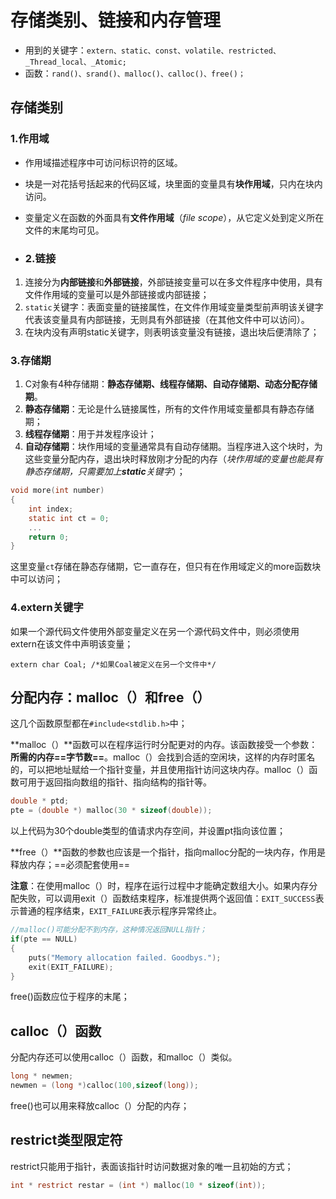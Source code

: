 # 存储类别、链接和内存管理

- 用到的关键字：`extern、static、const、volatile、restricted、_Thread_local、_Atomic;`
- 函数：`rand()、srand()、malloc()、calloc()、free()；`

## 存储类别

###  1.作用域

- 作用域描述程序中可访问标识符的区域。

- 块是一对花括号括起来的代码区域，块里面的变量具有**块作用域**，只内在块内访问。

- 变量定义在函数的外面具有**文件作用域**（*file scope*），从它定义处到定义所在文件的末尾均可见。

- ### 2.链接

1. 连接分为**内部链接**和**外部链接**，外部链接变量可以在多文件程序中使用，具有文件作用域的变量可以是外部链接或内部链接；
2. `static`关键字：表面变量的链接属性，在文件作用域变量类型前声明该关键字代表该变量具有内部链接，无则具有外部链接（在其他文件中可以访问）。
3. 在块内没有声明static关键字，则表明该变量没有链接，退出块后便清除了；

### 3.存储期

1. C对象有4种存储期：**静态存储期、线程存储期、自动存储期、动态分配存储期**。
2. **静态存储期**：无论是什么链接属性，所有的文件作用域变量都具有静态存储期；
3. **线程存储期**：用于并发程序设计；
4. **自动存储期**：块作用域的变量通常具有自动存储期。当程序进入这个块时，为这些变量分配内存，退出块时释放刚才分配的内存（*块作用域的变量也能具有静态存储期，只需要加上**static**关键字*）；

```c
void more(int number)
{
    int index;
    static int ct = 0;
    ...
    return 0;
}
```

这里变量`ct`存储在静态存储期，它一直存在，但只有在作用域定义的more函数块中可以访问；

### 4.extern关键字

如果一个源代码文件使用外部变量定义在另一个源代码文件中，则必须使用extern在该文件中声明该变量；

`extern char Coal; /*如果Coal被定义在另一个文件中*/`

## 分配内存：malloc（）和free（）

这几个函数原型都在`#include<stdlib.h>`中；

**malloc（）**函数可以在程序运行时分配更对的内存。该函数接受一个参数：**所需的内存==字节数==**。malloc（）会找到合适的空闲块，这样的内存时匿名的，可以把地址赋给一个指针变量，并且使用指针访问这块内存。malloc（）函数可用于返回指向数组的指针、指向结构的指针等。

```c
double * ptd;
pte = (double *) malloc(30 * sizeof(double));
```

以上代码为30个double类型的值请求内存空间，并设置pt指向该位置；

**free（）**函数的参数也应该是一个指针，指向malloc分配的一块内存，作用是释放内存；==必须配套使用==

**注意**：在使用malloc（）时，程序在运行过程中才能确定数组大小。如果内存分配失败，可以调用exit（）函数结束程序，标准提供两个返回值：`EXIT_SUCCESS`表示普通的程序结束，`EXIT_FAILURE`表示程序异常终止。

```c
//malloc()可能分配不到内存，这种情况返回NULL指针；
if(pte == NULL)
{
	puts("Memory allocation failed. Goodbys.");
    exit(EXIT_FAILURE);
}
```

free()函数应位于程序的末尾；

## calloc（）函数

分配内存还可以使用calloc（）函数，和malloc（）类似。

```c
long * newmen;
newmen = (long *)calloc(100,sizeof(long));
```

free()也可以用来释放calloc（）分配的内存；

## restrict类型限定符

restrict只能用于指针，表面该指针时访问数据对象的唯一且初始的方式；

```c
int * restrict restar = (int *) malloc(10 * sizeof(int));
```

